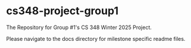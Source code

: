 # cs348-project-group1

The Repository for Group #1's CS 348 Winter 2025 Project.

Please navigate to the docs directory for milestone specific readme files.
